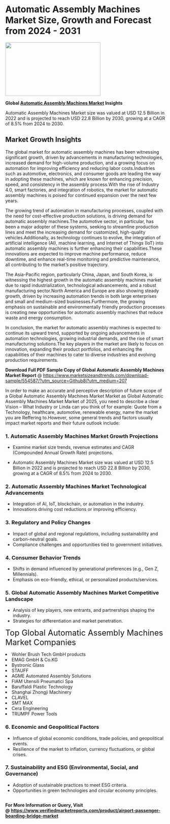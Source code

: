 <H1>Automatic Assembly Machines Market Size, Growth and Forecast from 2024 - 2031</H1><img class="aligncenter size-medium wp-image-584254" src="https://thirdeyenews.in/wp-content/uploads/2024/09/Global-Market-Research-300x168.jpeg" alt="" width="300" height="168" /><p><strong>Global&nbsp;<a href="https://www.marketsizeandtrends.com/download-sample/554587/?utm_source=Github8j?utm_medium=207">Automatic Assembly Machines Market</a> Insights</strong></p><p>Automatic Assembly Machines Market size was valued at USD 12.5 Billion in 2022 and is projected to reach USD 22.8 Billion by 2030, growing at a CAGR of 8.5% from 2024 to 2030.</p><p><h2>Market Growth Insights</h2> <p>The global market for automatic assembly machines has been witnessing significant growth, driven by advancements in manufacturing technologies, increased demand for high-volume production, and a growing focus on automation for improving efficiency and reducing labor costs.Industries such as automotive, electronics, and consumer goods are leading the way in adopting these machines, which are known for enhancing precision, speed, and consistency in the assembly process.With the rise of Industry 4.0, smart factories, and integration of robotics, the market for automatic assembly machines is poised for continued expansion over the next few years.</p> <p>The growing trend of automation in manufacturing processes, coupled with the need for cost-effective production solutions, is driving demand for automatic assembly machines.The automotive sector, in particular, has been a major adopter of these systems, seeking to streamline production lines and meet the increasing demand for customized, high-quality vehicles.Additionally, as technology continues to evolve, the integration of artificial intelligence (AI), machine learning, and Internet of Things (IoT) into automatic assembly machines is further enhancing their capabilities.These innovations are expected to improve machine performance, reduce downtime, and enhance real-time monitoring and predictive maintenance, all contributing to the market’s positive trajectory.</p> <p>The Asia-Pacific region, particularly China, Japan, and South Korea, is witnessing the highest growth in the automatic assembly machines market due to rapid industrialization, technological advancements, and a robust manufacturing sector.North America and Europe are also showing steady growth, driven by increasing automation trends in both large enterprises and small and medium-sized businesses.Furthermore, the growing emphasis on sustainable and environmentally friendly production processes is creating new opportunities for automatic assembly machines that reduce waste and energy consumption.</p> <p>In conclusion, the market for automatic assembly machines is expected to continue its upward trend, supported by ongoing advancements in automation technologies, growing industrial demands, and the rise of smart manufacturing solutions.The key players in the market are likely to focus on innovation, expanding their product portfolios, and enhancing the capabilities of their machines to cater to diverse industries and evolving production requirements.</p> <p><span class=""><strong>Download Full PDF Sample Copy of Global Automatic Assembly Machines Market Report</strong> @ <a href="https://www.marketsizeandtrends.com/download-sample/554587/?utm_source=Github8j?utm_medium=207" target="_blank">https://www.marketsizeandtrends.com/download-sample/554587/?utm_source=Github8j?utm_medium=207</a></span></p><p>In order to make an accurate and perceptive description of future scope of a Global&nbsp;Automatic Assembly Machines Market Market as Global&nbsp;Automatic Assembly Machines Market Market of 2025, you need to describe a clear Vision &ndash; What Industry or Linda can you think of for example: Quote from a Technology, healthcare, automotive, renewable energy, name the market you are Reffering to.However, some general trends and factors usually impact market reports and their future outlook include:</p><h3>1.&nbsp;<strong>Automatic Assembly Machines Market Growth Projections</strong></h3><ul><li>Examine market size trends, revenue estimates and CAGR (Compounded Annual Growth Rate) projections.</li><li><p>Automatic Assembly Machines Market size was valued at USD 12.5 Billion in 2022 and is projected to reach USD 22.8 Billion by 2030, growing at a CAGR of 8.5% from 2024 to 2030.</p></li></ul><h3>2.&nbsp;<strong>Automatic Assembly Machines Market Technological Advancements</strong></h3><ul><li>Integration of AI, IoT, blockchain, or automation in the industry.</li><li>Innovations driving cost reductions or improving efficiency.</li></ul><h3>3.&nbsp;<strong>Regulatory and Policy Changes</strong></h3><ul><li>Impact of global and regional regulations, including sustainability and carbon-neutral goals.</li><li>Compliance challenges and opportunities tied to government initiatives.</li></ul><h3>4.&nbsp;<strong>Consumer Behavior Trends</strong></h3><ul><li>Shifts in demand influenced by generational preferences (e.g., Gen Z, Millennials).</li><li>Emphasis on eco-friendly, ethical, or personalized products/services.</li></ul><h3>5.&nbsp;<strong>Global Automatic Assembly Machines Market Competitive Landscape</strong></h3><ul><li>Analysis of key players, new entrants, and partnerships shaping the industry.</li><li>Strategies for differentiation and market penetration.</li></ul><p data-pm-slice="1 1 []"><span style="color: inherit; font-family: inherit; font-size: 25px;">Top Global Automatic Assembly Machines Market Companies</span></p><div class="" data-test-id=""><p><li>Wohler Brush Tech GmbH products</li><li> EMAG GmbH & Co.KG</li><li> Bystronic Glass</li><li> STAUFF</li><li> AGME Automated Assembly Solutions</li><li> FIAM Utensili Pneumatici Spa</li><li> Baruffaldi Plastic Technology</li><li> Shanghai Zhongji Machinery</li><li> CLAVEL</li><li> SMT MAX</li><li> Cera Engineering</li><li> TRUMPF Power Tools</li></p></div><h3>6.&nbsp;<strong>Economic and Geopolitical Factors</strong></h3><ul><li>Influence of global economic conditions, trade policies, and geopolitical events.</li><li>Resilience of the market to inflation, currency fluctuations, or global crises.</li></ul><h3>7.&nbsp;<strong>Sustainability and ESG (Environmental, Social, and Governance)</strong></h3><ul><li>Adoption of sustainable practices to meet ESG criteria.</li><li>Opportunities in green technologies and circular economy principles.</li></ul><h2><strong style="font-size: 14px;">For More Information or Query, Visit @&nbsp;</strong><a style="background-color: #ffffff; font-size: 14px;" href="https://www.marketsizeandtrends.com/report/automatic-assembly-machines-market/" target="_blank">https://www.verifiedmarketreports.com/product/airport-passenger-boarding-bridge-market</a></h2>